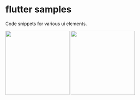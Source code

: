# flutter samples

Code snippets for various ui elements.

<img src="https://github.com/hauntarl/flutter_samples/blob/master/screenshots/google-filters.gif" width="200"> <img src="https://github.com/hauntarl/flutter_samples/blob/master/screenshots/custom-painter.png" width="200">
